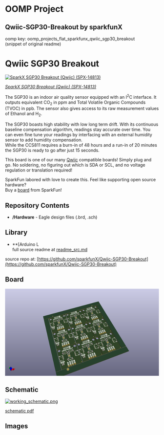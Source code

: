 # OOMP Project  
## Qwiic-SGP30-Breakout  by sparkfunX  
  
oomp key: oomp_projects_flat_sparkfunx_qwiic_sgp30_breakout  
(snippet of original readme)  
  
Qwiic SGP30 Breakout  
===========================================================  
 [![SparkX SGP30 Breakout (Qwiic) (SPX-14813)](https://cdn.sparkfun.com/assets/parts/1/3/0/8/1/14813-SGP30_Breakout__Qwiic_-01.jpg)](https://www.sparkfun.com/products/14813)   
  
[*SparkX SGP30 Breakout (Qwiic) (SPX-14813)*](https://www.sparkfun.com/products/14813)  
  
The SGP30 is an indoor air quality sensor equipped with an I<sup>2</sup>C interface. It outputs equivalent CO<sub>2</sub> in ppm and Total Volatile Organic Compounds (TVOC) in ppb. The sensor also gives access to its raw measurement values of Ethanol and H<sub>2</sub>.   
  
The SGP30 boasts high stability with low long term drift. With its continuous baseline compensation algorithm, readings stay accurate over time. You can even fine tune your readings by interfacing with an external humidity sensor to add humidity compensation.  
While the CCS811 requires a burn-in of 48 hours and a run-in of 20 minutes the SGP30 is ready to go after just 15 seconds.  
  
This board is one of our many [Qwiic](https://www.sparkfun.com/qwiic) compatible boards! Simply plug and go. No soldering, no figuring out which is SDA or SCL, and no voltage regulation or translation required!  
  
SparkFun labored with love to create this. Feel like supporting open source hardware?   
Buy a [board](https://www.sparkfun.com/products/14813) from SparkFun!  
  
Repository Contents  
-------------------  
  
* **/Hardware** - Eagle design files (.brd, .sch)  
  
Library  
--------------  
* **[Arduino L  
  full source readme at [readme_src.md](readme_src.md)  
  
source repo at: [https://github.com/sparkfunX/Qwiic-SGP30-Breakout](https://github.com/sparkfunX/Qwiic-SGP30-Breakout)  
## Board  
  
[![working_3d.png](working_3d_600.png)](working_3d.png)  
## Schematic  
  
[![working_schematic.png](working_schematic_600.png)](working_schematic.png)  
  
[schematic pdf](working_schematic.pdf)  
## Images  
